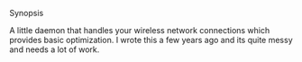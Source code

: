 Synopsis

A little daemon that handles your wireless network connections which provides basic optimization. I wrote this a few years ago and its quite messy and needs a lot of work.



